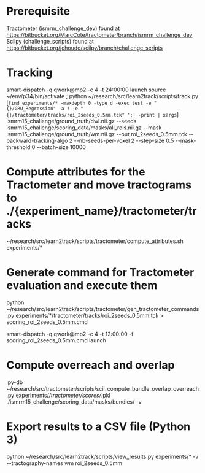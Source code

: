 # Prerequisite
Tractometer (ismrm_challenge_dev) found at https://bitbucket.org/MarcCote/tractometer/branch/ismrm_challenge_dev
Scilpy (challenge_scripts) found at https://bitbucket.org/jchoude/scilpy/branch/challenge_scripts

# Tracking
smart-dispatch -q qwork@mp2 -c 4 -t 24:00:00 launch source ~/env/p34/bin/activate \; python ~/research/src/learn2track/scripts/track.py [`find experiments/* -maxdepth 0 -type d -exec test -e "{}/GRU_Regression" -a ! -e "{}/tractometer/tracks/roi_2seeds_0.5mm.tck" ';' -print | xargs`] ismrm15_challenge/ground_truth/dwi.nii.gz --seeds ismrm15_challenge/scoring_data/masks/all_rois.nii.gz --mask ismrm15_challenge/ground_truth/wm.nii.gz --out roi_2seeds_0.5mm.tck --backward-tracking-algo 2 --nb-seeds-per-voxel 2 --step-size 0.5 --mask-threshold 0 --batch-size 10000

# Compute attributes for the Tractometer and move tractograms to ./{experiment_name}/tractometer/tracks
~/research/src/learn2track/scripts/tractometer/compute_attributes.sh experiments/*

# Generate command for Tractometer evaluation and execute them
python ~/research/src/learn2track/scripts/tractometer/gen_tractometer_commands.py experiments/*/tractometer/tracks/roi_2seeds_0.5mm.tck > scoring_roi_2seeds_0.5mm.cmd

smart-dispatch -q qwork@mp2 -c 4 -t 12:00:00 -f scoring_roi_2seeds_0.5mm.cmd launch

# Compute overreach and overlap
ipy-db ~/research/src/tractometer/scripts/scil_compute_bundle_overlap_overreach.py experiments/*/tractometer/scores/*.pkl ./ismrm15_challenge/scoring_data/masks/bundles/ -v

# Export results to a CSV file (Python 3)
python ~/research/src/learn2track/scripts/view_results.py experiments/* -v --tractography-names wm roi_2seeds_0.5mm
